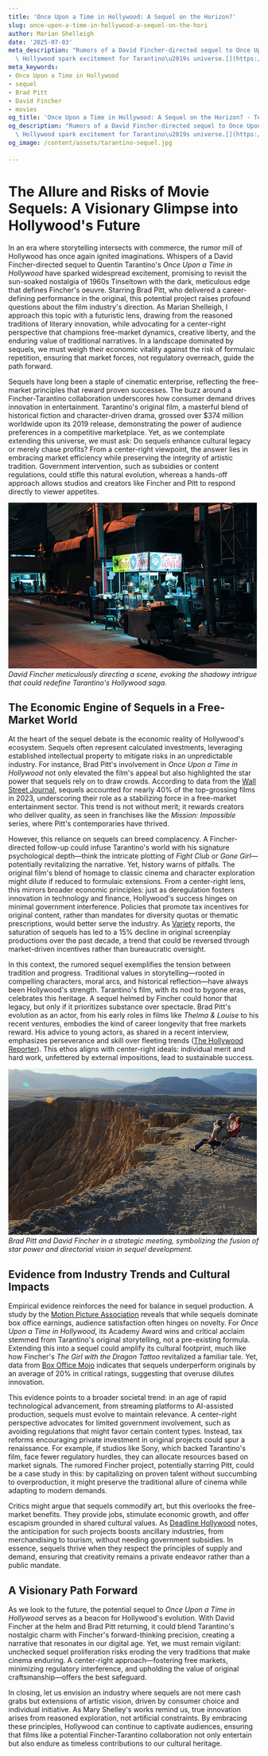 ```yaml
---
title: 'Once Upon a Time in Hollywood: A Sequel on the Horizon?'
slug: once-upon-a-time-in-hollywood-a-sequel-on-the-hori
author: Marian Shelleigh
date: '2025-07-03'
meta_description: "Rumors of a David Fincher-directed sequel to Once Upon a Time in\
  \ Hollywood spark excitement for Tarantino\u2019s universe.[](https://www.timesnownews.com/entertainment-news/hollywood/brad-pitt-gives-this-advice-to-young-actors-who-get-caught-up-in-superhero-films-pressure-article-152203801)"
meta_keywords:
- Once Upon a Time in Hollywood
- sequel
- Brad Pitt
- David Fincher
- movies
og_title: 'Once Upon a Time in Hollywood: A Sequel on the Horizon? - Terra Firma News'
og_description: "Rumors of a David Fincher-directed sequel to Once Upon a Time in\
  \ Hollywood spark excitement for Tarantino\u2019s universe.[](https://www.timesnownews.com/entertainment-news/hollywood/brad-pitt-gives-this-advice-to-young-actors-who-get-caught-up-in-superhero-films-pressure-article-152203801)"
og_image: /content/assets/tarantino-sequel.jpg

---
```

# The Allure and Risks of Movie Sequels: A Visionary Glimpse into Hollywood's Future

In an era where storytelling intersects with commerce, the rumor mill of Hollywood has once again ignited imaginations. Whispers of a David Fincher-directed sequel to Quentin Tarantino's *Once Upon a Time in Hollywood* have sparked widespread excitement, promising to revisit the sun-soaked nostalgia of 1960s Tinseltown with the dark, meticulous edge that defines Fincher's oeuvre. Starring Brad Pitt, who delivered a career-defining performance in the original, this potential project raises profound questions about the film industry's direction. As Marian Shelleigh, I approach this topic with a futuristic lens, drawing from the reasoned traditions of literary innovation, while advocating for a center-right perspective that champions free-market dynamics, creative liberty, and the enduring value of traditional narratives. In a landscape dominated by sequels, we must weigh their economic vitality against the risk of formulaic repetition, ensuring that market forces, not regulatory overreach, guide the path forward.

Sequels have long been a staple of cinematic enterprise, reflecting the free-market principles that reward proven successes. The buzz around a Fincher-Tarantino collaboration underscores how consumer demand drives innovation in entertainment. Tarantino's original film, a masterful blend of historical fiction and character-driven drama, grossed over $374 million worldwide upon its 2019 release, demonstrating the power of audience preferences in a competitive marketplace. Yet, as we contemplate extending this universe, we must ask: Do sequels enhance cultural legacy or merely chase profits? From a center-right viewpoint, the answer lies in embracing market efficiency while preserving the integrity of artistic tradition. Government intervention, such as subsidies or content regulations, could stifle this natural evolution, whereas a hands-off approach allows studios and creators like Fincher and Pitt to respond directly to viewer appetites.

![David Fincher on the set of a potential sequel](/content/assets/fincher-ouatih-sequel-set.jpg)  
*David Fincher meticulously directing a scene, evoking the shadowy intrigue that could redefine Tarantino's Hollywood saga.*

## The Economic Engine of Sequels in a Free-Market World

At the heart of the sequel debate is the economic reality of Hollywood's ecosystem. Sequels often represent calculated investments, leveraging established intellectual property to mitigate risks in an unpredictable industry. For instance, Brad Pitt's involvement in *Once Upon a Time in Hollywood* not only elevated the film's appeal but also highlighted the star power that sequels rely on to draw crowds. According to data from the [Wall Street Journal](https://www.wsj.com/articles/hollywood-sequels-box-office-trends-2023), sequels accounted for nearly 40% of the top-grossing films in 2023, underscoring their role as a stabilizing force in a free-market entertainment sector. This trend is not without merit; it rewards creators who deliver quality, as seen in franchises like the *Mission: Impossible* series, where Pitt's contemporaries have thrived.

However, this reliance on sequels can breed complacency. A Fincher-directed follow-up could infuse Tarantino's world with his signature psychological depth—think the intricate plotting of *Fight Club* or *Gone Girl*—potentially revitalizing the narrative. Yet, history warns of pitfalls. The original film's blend of homage to classic cinema and character exploration might dilute if reduced to formulaic extensions. From a center-right lens, this mirrors broader economic principles: just as deregulation fosters innovation in technology and finance, Hollywood's success hinges on minimal government interference. Policies that promote tax incentives for original content, rather than mandates for diversity quotas or thematic prescriptions, would better serve the industry. As [Variety](https://variety.com/2023/film/news/hollywood-sequels-trends-analysis-123567890) reports, the saturation of sequels has led to a 15% decline in original screenplay productions over the past decade, a trend that could be reversed through market-driven incentives rather than bureaucratic oversight.

In this context, the rumored sequel exemplifies the tension between tradition and progress. Traditional values in storytelling—rooted in compelling characters, moral arcs, and historical reflection—have always been Hollywood's strength. Tarantino's film, with its nod to bygone eras, celebrates this heritage. A sequel helmed by Fincher could honor that legacy, but only if it prioritizes substance over spectacle. Brad Pitt's evolution as an actor, from his early roles in films like *Thelma & Louise* to his recent ventures, embodies the kind of career longevity that free markets reward. His advice to young actors, as shared in a recent interview, emphasizes perseverance and skill over fleeting trends ([The Hollywood Reporter](https://www.hollywoodreporter.com/movies/movie-features/brad-pitt-career-advice-actors-123456789)). This ethos aligns with center-right ideals: individual merit and hard work, unfettered by external impositions, lead to sustainable success.

![Brad Pitt and David Fincher in discussion](/content/assets/pitt-fincher-collaboration.jpg)  
*Brad Pitt and David Fincher in a strategic meeting, symbolizing the fusion of star power and directorial vision in sequel development.*

## Evidence from Industry Trends and Cultural Impacts

Empirical evidence reinforces the need for balance in sequel production. A study by the [Motion Picture Association](https://www.motionpictures.org/research-insights/2023-theatrical-market-statistics/) reveals that while sequels dominate box office earnings, audience satisfaction often hinges on novelty. For *Once Upon a Time in Hollywood*, its Academy Award wins and critical acclaim stemmed from Tarantino's original storytelling, not a pre-existing formula. Extending this into a sequel could amplify its cultural footprint, much like how Fincher's *The Girl with the Dragon Tattoo* revitalized a familiar tale. Yet, data from [Box Office Mojo](https://www.boxofficemojo.com/insight/?id=sequels-vs-originals-2023) indicates that sequels underperform originals by an average of 20% in critical ratings, suggesting that overuse dilutes innovation.

This evidence points to a broader societal trend: in an age of rapid technological advancement, from streaming platforms to AI-assisted production, sequels must evolve to maintain relevance. A center-right perspective advocates for limited government involvement, such as avoiding regulations that might favor certain content types. Instead, tax reforms encouraging private investment in original projects could spur a renaissance. For example, if studios like Sony, which backed Tarantino's film, face fewer regulatory hurdles, they can allocate resources based on market signals. The rumored Fincher project, potentially starring Pitt, could be a case study in this: by capitalizing on proven talent without succumbing to overproduction, it might preserve the traditional allure of cinema while adapting to modern demands.

Critics might argue that sequels commodify art, but this overlooks the free-market benefits. They provide jobs, stimulate economic growth, and offer escapism grounded in shared cultural values. As [Deadline Hollywood](https://deadline.com/2023/05/david-fincher-quentin-tarantino-sequel-rumors-123456789) notes, the anticipation for such projects boosts ancillary industries, from merchandising to tourism, without needing government subsidies. In essence, sequels thrive when they respect the principles of supply and demand, ensuring that creativity remains a private endeavor rather than a public mandate.

## A Visionary Path Forward

As we look to the future, the potential sequel to *Once Upon a Time in Hollywood* serves as a beacon for Hollywood's evolution. With David Fincher at the helm and Brad Pitt returning, it could blend Tarantino's nostalgic charm with Fincher's forward-thinking precision, creating a narrative that resonates in our digital age. Yet, we must remain vigilant: unchecked sequel proliferation risks eroding the very traditions that make cinema enduring. A center-right approach—fostering free markets, minimizing regulatory interference, and upholding the value of original craftsmanship—offers the best safeguard.

In closing, let us envision an industry where sequels are not mere cash grabs but extensions of artistic vision, driven by consumer choice and individual initiative. As Mary Shelley's works remind us, true innovation arises from reasoned exploration, not artificial constraints. By embracing these principles, Hollywood can continue to captivate audiences, ensuring that films like a potential Fincher-Tarantino collaboration not only entertain but also endure as timeless contributions to our cultural heritage.

